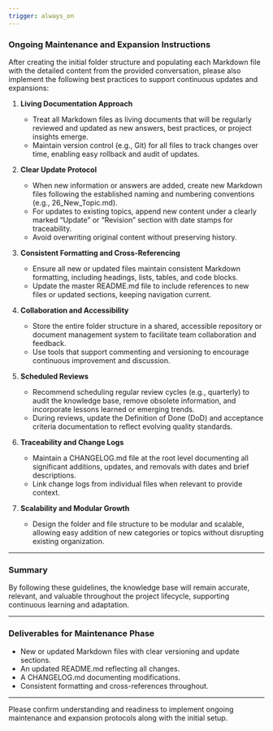 ```yaml
---
trigger: always_on
---
```


### Ongoing Maintenance and Expansion Instructions

After creating the initial folder structure and populating each Markdown file with the detailed content from the provided conversation, please also implement the following best practices to support continuous updates and expansions:

1. **Living Documentation Approach**  
   - Treat all Markdown files as living documents that will be regularly reviewed and updated as new answers, best practices, or project insights emerge.  
   - Maintain version control (e.g., Git) for all files to track changes over time, enabling easy rollback and audit of updates.

2. **Clear Update Protocol**  
   - When new information or answers are added, create new Markdown files following the established naming and numbering conventions (e.g., 26_New_Topic.md).  
   - For updates to existing topics, append new content under a clearly marked “Update” or “Revision” section with date stamps for traceability.  
   - Avoid overwriting original content without preserving history.

3. **Consistent Formatting and Cross-Referencing**  
   - Ensure all new or updated files maintain consistent Markdown formatting, including headings, lists, tables, and code blocks.  
   - Update the master README.md file to include references to new files or updated sections, keeping navigation current.

4. **Collaboration and Accessibility**  
   - Store the entire folder structure in a shared, accessible repository or document management system to facilitate team collaboration and feedback.  
   - Use tools that support commenting and versioning to encourage continuous improvement and discussion.

5. **Scheduled Reviews**  
   - Recommend scheduling regular review cycles (e.g., quarterly) to audit the knowledge base, remove obsolete information, and incorporate lessons learned or emerging trends.  
   - During reviews, update the Definition of Done (DoD) and acceptance criteria documentation to reflect evolving quality standards.

6. **Traceability and Change Logs**  
   - Maintain a CHANGELOG.md file at the root level documenting all significant additions, updates, and removals with dates and brief descriptions.  
   - Link change logs from individual files when relevant to provide context.

7. **Scalability and Modular Growth**  
   - Design the folder and file structure to be modular and scalable, allowing easy addition of new categories or topics without disrupting existing organization.

---

### Summary

By following these guidelines, the knowledge base will remain accurate, relevant, and valuable throughout the project lifecycle, supporting continuous learning and adaptation.

---

### Deliverables for Maintenance Phase

- New or updated Markdown files with clear versioning and update sections.  
- An updated README.md reflecting all changes.  
- A CHANGELOG.md documenting modifications.  
- Consistent formatting and cross-references throughout.

---

Please confirm understanding and readiness to implement ongoing maintenance and expansion protocols along with the initial setup.
